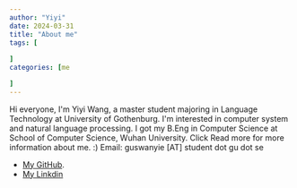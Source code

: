 ```yaml
---
author: "Yiyi"
date: 2024-03-31
title: "About me"
tags: [
 
]
categories: [me

]
---
```

Hi everyone, I'm Yiyi Wang, a master student majoring in Language Technology at University of Gothenburg. I'm interested in computer system and natural language processing. I got my B.Eng in Computer Science at School of Computer Science, Wuhan University. 
Click Read more for more information about me. :)
Email: guswanyie [AT] student dot gu dot se

* [My GitHub](https://github.com/Braveoneone).
* [My Linkdin](https://www.linkedin.com/in/yiyi-wang-0551b7179/)